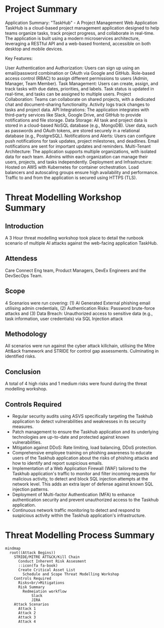 # Project Summary

Application Summary: "TaskHub" - A Project Management Web Application
TaskHub is a cloud-based project management application designed to help teams organize tasks, track project progress, and collaborate in real-time. The application is built using a modern microservices architecture, leveraging a RESTful API and a web-based frontend, accessible on both desktop and mobile devices.

Key Features:

User Authentication and Authorization:
Users can sign up using an email/password combination or OAuth via Google and GitHub.
Role-based access control (RBAC) to assign different permissions to users (Admin, Manager, Team Member).
Task Management:
Users can create, assign, and track tasks with due dates, priorities, and labels.
Task status is updated in real-time, and tasks can be assigned to multiple users.
Project Collaboration:
Teams can collaborate on shared projects, with a dedicated chat and document-sharing functionality.
Activity logs track changes to tasks and project data.
API Integrations:
The application integrates with third-party services like Slack, Google Drive, and GitHub to provide notifications and file storage.
Data Storage:
All task and project data is stored in a cloud-based NoSQL database (e.g., MongoDB).
User data, such as passwords and OAuth tokens, are stored securely in a relational database (e.g., PostgreSQL).
Notifications and Alerts:
Users can configure push notifications for task updates, project milestones, and deadlines.
Email notifications are sent for important updates and reminders.
Multi-Tenant Architecture:
The application supports multiple organizations, with isolated data for each team.
Admins within each organization can manage their users, projects, and tasks independently.
Deployment and Infrastructure:
Hosted on AWS with Kubernetes for container orchestration.
Load balancers and autoscaling groups ensure high availability and performance.
Traffic to and from the application is secured using HTTPS (TLS).

# Threat Modelling Workshop Summary

## Introduction
A 3 Hour threat modelling workshop took place to detail the runbook scenario of multiple AI attacks against the web-facing application TaskHub.

## Attendess
Care Connect Eng team, Product Managers, DevEx Engineers and the DevSecOps Team.

## Scope
4 Scenarios were run covering: (1) AI Generated External phishing email utilising admin credentials, (2) Authentication Risks: Password brute-force attacks and (3) Data Breach: Unauthorized access to sensitive data (e.g., task information, user credentials) via SQL Injection attack 

## Methodology
All scenarios were run against the cyber attack killchain, utilising the Mitre Att&ack framework and STRIDE for control gap assessments. Culminating in identified risks. 

## Conclusion
A total of 4 high risks and 1 medium risks were found during the threat modelling workshop.

## Controls Required

- Regular security audits using ASVS specifically targeting the Taskhub application to detect vulnerabilities and weaknesses in its security measures.
- Patch management to ensure the Taskhub application and its underlying technologies are up-to-date and protected against known vulnerabilities.
- Mitigation against DDoS: Rate limiting, load balancing, DDoS protection.
- Comprehensive employee training on phishing awareness to educate users of the Taskhub application about the risks of phishing attacks and how to identify and report suspicious emails.
- Implementation of a Web Application Firewall (WAF) tailored to the Taskhub application's traffic to monitor and filter incoming requests for malicious activity, to detect and block SQL injection attempts at the network level. This adds an extra layer of defense against known SQL injection patterns.
- Deployment of Multi-factor Authentication (MFA) to enhance authentication security and prevent unauthorized access to the Taskhub application.
- Continuous network traffic monitoring to detect and respond to suspicious activity within the Taskhub application's infrastructure.

# Threat Modelling Process Summary

```mermaid
mindmap
  root((Attack Begins))
    STRIDE/MITRE ATT&CK/Kill Chain
      Conduct Inherent Risk Assesment
      ::icon(fa fa-book)
      Create Critical Asset List
        Schedule and Scope Threat Modelling Workshop
    Controls Required
      Risks<br/>Mitigations
      Risk Summary
        Redmeiation workflow
            Slack
            JIRA 
    Attack Scenarios
      Attack 1
      Attack 2
      Attack 3
      Attack 4

